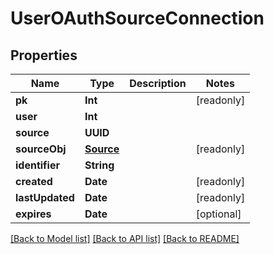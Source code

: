 # UserOAuthSourceConnection

## Properties
Name | Type | Description | Notes
------------ | ------------- | ------------- | -------------
**pk** | **Int** |  | [readonly] 
**user** | **Int** |  | 
**source** | **UUID** |  | 
**sourceObj** | [**Source**](Source.md) |  | [readonly] 
**identifier** | **String** |  | 
**created** | **Date** |  | [readonly] 
**lastUpdated** | **Date** |  | [readonly] 
**expires** | **Date** |  | [optional] 

[[Back to Model list]](../README.md#documentation-for-models) [[Back to API list]](../README.md#documentation-for-api-endpoints) [[Back to README]](../README.md)


